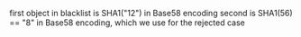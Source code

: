 first object in blacklist is SHA1("12") in Base58 encoding
second is SHA1(56) == "8" in Base58 encoding, which we use for the rejected case